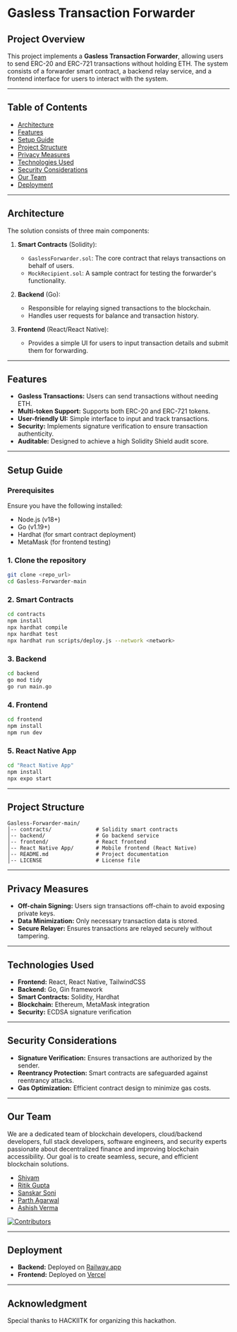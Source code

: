 # Gasless Transaction Forwarder

## Project Overview
This project implements a **Gasless Transaction Forwarder**, allowing users to send ERC-20 and ERC-721 transactions without holding ETH. The system consists of a forwarder smart contract, a backend relay service, and a frontend interface for users to interact with the system.

---

## Table of Contents
- [Architecture](#architecture)
- [Features](#features)
- [Setup Guide](#setup-guide)
- [Project Structure](#project-structure)
- [Privacy Measures](#privacy-measures)
- [Technologies Used](#technologies-used)
- [Security Considerations](#security-considerations)
- [Our Team](#our-team)
- [Deployment](#deployment)

---

## Architecture
The solution consists of three main components:

1. **Smart Contracts** (Solidity):
   - `GaslessForwarder.sol`: The core contract that relays transactions on behalf of users.
   - `MockRecipient.sol`: A sample contract for testing the forwarder's functionality.

2. **Backend** (Go):
   - Responsible for relaying signed transactions to the blockchain.
   - Handles user requests for balance and transaction history.

3. **Frontend** (React/React Native):
   - Provides a simple UI for users to input transaction details and submit them for forwarding.

---

## Features
- **Gasless Transactions:** Users can send transactions without needing ETH.
- **Multi-token Support:** Supports both ERC-20 and ERC-721 tokens.
- **User-friendly UI:** Simple interface to input and track transactions.
- **Security:** Implements signature verification to ensure transaction authenticity.
- **Auditable:** Designed to achieve a high Solidity Shield audit score.

---

## Setup Guide

### Prerequisites
Ensure you have the following installed:
- Node.js (v18+)
- Go (v1.19+)
- Hardhat (for smart contract deployment)
- MetaMask (for frontend testing)

### 1. Clone the repository
```bash
git clone <repo_url>
cd Gasless-Forwarder-main
```

### 2. Smart Contracts
```bash
cd contracts
npm install
npx hardhat compile
npx hardhat test
npx hardhat run scripts/deploy.js --network <network>
```

### 3. Backend
```bash
cd backend
go mod tidy
go run main.go
```

### 4. Frontend
```bash
cd frontend
npm install
npm run dev
```

### 5. React Native App
```bash
cd "React Native App"
npm install
npx expo start
```

---

## Project Structure
```
Gasless-Forwarder-main/
│-- contracts/              # Solidity smart contracts
│-- backend/                # Go backend service
│-- frontend/               # React frontend
│-- React Native App/       # Mobile frontend (React Native)
│-- README.md               # Project documentation
│-- LICENSE                 # License file
```

---

## Privacy Measures
- **Off-chain Signing:** Users sign transactions off-chain to avoid exposing private keys.
- **Data Minimization:** Only necessary transaction data is stored.
- **Secure Relayer:** Ensures transactions are relayed securely without tampering.

---

## Technologies Used
- **Frontend:** React, React Native, TailwindCSS
- **Backend:** Go, Gin framework
- **Smart Contracts:** Solidity, Hardhat
- **Blockchain:** Ethereum, MetaMask integration
- **Security:** ECDSA signature verification

---

## Security Considerations
- **Signature Verification:** Ensures transactions are authorized by the sender.
- **Reentrancy Protection:** Smart contracts are safeguarded against reentrancy attacks.
- **Gas Optimization:** Efficient contract design to minimize gas costs.

---

## Our Team
We are a dedicated team of blockchain developers, cloud/backend developers, full stack developers, software engineers, and security experts passionate about decentralized finance and improving blockchain accessibility. Our goal is to create seamless, secure, and efficient blockchain solutions.

- [Shivam](https://github.com/myselfshivams)
- [Ritik Gupta](https://github.com/ritikgupta06)
- [Sanskar Soni](https://github.com/sunscar-sony)
- [Parth Agarwal](https://github.com/TheInfernitex)
- [Ashish Verma](https://github.com/AshishJii)



[![Contributors](https://contrib.rocks/image?repo=myselfshivams/Gasless-Forwarder)](https://github.com/myselfshivams/Gasless-Forwarder/contributors)

---

## Deployment
- **Backend:** Deployed on [Railway.app](https://backend-hackiitk.itshivam.me/)
- **Frontend:** Deployed on [Vercel](https://hackiitk.itshivam.me)

---

## Acknowledgment
Special thanks to HACKIITK for organizing this hackathon.



